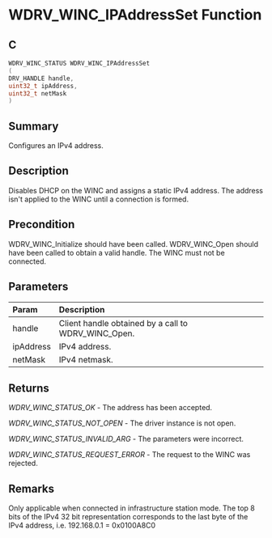 # WDRV_WINC_IPAddressSet Function

## C

```c
WDRV_WINC_STATUS WDRV_WINC_IPAddressSet
(
DRV_HANDLE handle,
uint32_t ipAddress,
uint32_t netMask
)
```

## Summary

Configures an IPv4 address.  

## Description

Disables DHCP on the WINC and assigns a static IPv4 address. The address
isn't applied to the WINC until a connection is formed.

## Precondition

WDRV_WINC_Initialize should have been called. WDRV_WINC_Open should have been called to obtain a valid handle. The WINC must not be connected.  

## Parameters

| Param | Description |
|:----- |:----------- |
| handle | Client handle obtained by a call to WDRV_WINC_Open. |
| ipAddress | IPv4 address. |
| netMask | IPv4 netmask.  

## Returns

*WDRV_WINC_STATUS_OK* - The address has been accepted.

*WDRV_WINC_STATUS_NOT_OPEN* - The driver instance is not open.

*WDRV_WINC_STATUS_INVALID_ARG* - The parameters were incorrect.

*WDRV_WINC_STATUS_REQUEST_ERROR* - The request to the WINC was rejected.
 

## Remarks

Only applicable when connected in infrastructure station mode. The top 8 bits of the IPv4 32 bit representation corresponds to the last byte of the IPv4 address, i.e. 192.168.0.1 = 0x0100A8C0  


